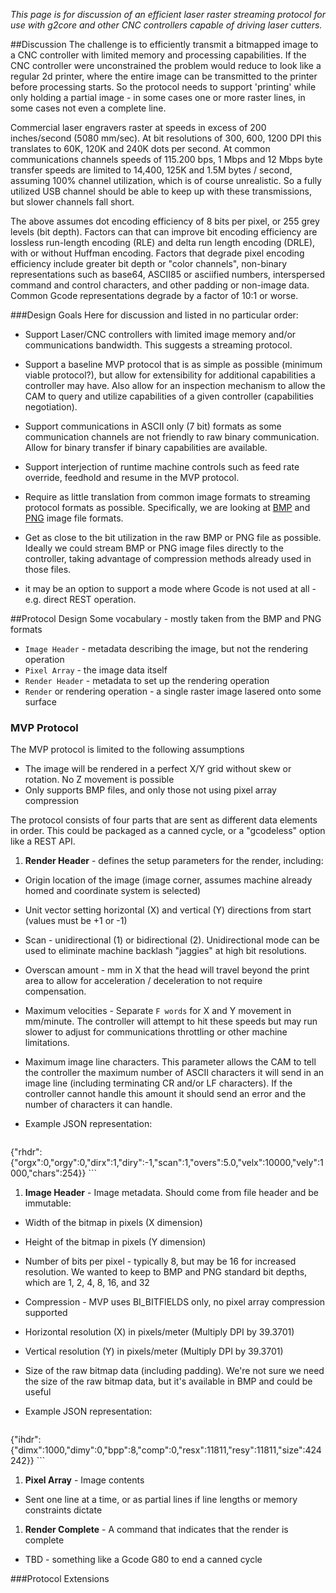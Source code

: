 _This page is for discussion of an efficient laser raster streaming protocol for use with g2core and other CNC controllers capable of driving laser cutters._

##Discussion
The challenge is to efficiently transmit a bitmapped image to a CNC controller with limited memory and processing capabilities. If the CNC controller were unconstrained the problem would reduce to look like a regular 2d printer, where the entire image can be transmitted to the printer before processing starts. So the protocol needs to support 'printing' while only holding a partial image - in some cases one or more raster lines, in some cases not even a complete line. 

Commercial laser engravers raster at speeds in excess of 200 inches/second (5080 mm/sec). At bit resolutions of 300, 600, 1200 DPI this translates to 60K, 120K and 240K dots per second. At common communications channels speeds of 115.200 bps, 1 Mbps and 12 Mbps byte transfer speeds are limited to 14,400, 125K and 1.5M bytes / second, assuming 100% channel utilization, which is of course unrealistic. So a fully utilized USB channel should be able to keep up with these transmissions, but slower channels fall short.

The above assumes dot encoding efficiency of 8 bits per pixel, or 255 grey levels (bit depth). Factors can that can improve bit encoding efficiency are lossless run-length encoding (RLE) and delta run length encoding (DRLE), with or without Huffman encoding. Factors that degrade pixel encoding efficiency include greater bit depth or "color channels", non-binary representations such as base64, ASCII85 or asciified numbers, interspersed command and control characters, and other padding or non-image data. Common Gcode representations degrade by a factor of 10:1 or worse. 

###Design Goals
Here for discussion and listed in no particular order:

- Support Laser/CNC controllers with limited image memory and/or communications bandwidth. This suggests a streaming protocol.

- Support a baseline MVP protocol that is as simple as possible (minimum viable protocol?), but allow for extensibility for additional capabilities a controller may have. Also allow for an inspection mechanism to allow the CAM to query and utilize capabilities of a given controller (capabilities negotiation).

- Support communications in ASCII only (7 bit) formats as some communication channels are not friendly to raw binary communication. Allow for binary transfer if binary capabilities are available.

- Support interjection of runtime machine controls such as feed rate override, feedhold and resume in the MVP protocol.

- Require as little translation from common image formats to streaming protocol formats as possible. Specifically, we are looking at [BMP](https://en.wikipedia.org/wiki/BMP_file_format) and [PNG](https://en.wikipedia.org/wiki/Portable_Network_Graphics) image file formats.

- Get as close to the bit utilization in the raw BMP or PNG file as possible. Ideally we could stream BMP or PNG image files directly to the controller, taking advantage of compression methods already used in those files.

- it may be an option to support a mode where Gcode is not used at all - e.g. direct REST operation.

##Protocol Design
Some vocabulary - mostly taken from the BMP and PNG formats

- `Image Header` - metadata describing the image, but not the rendering operation
- `Pixel Array` - the image data itself
- `Render Header` - metadata to set up the rendering operation
- `Render` or rendering operation - a single raster image lasered onto some surface

### MVP Protocol
The MVP protocol is limited to the following assumptions

- The image will be rendered in a perfect X/Y grid without skew or rotation. No Z movement is possible
- Only supports BMP files, and only those not using pixel array compression

The protocol consists of four parts that are sent as different data elements in order. This could be packaged as a canned cycle, or a "gcodeless" option like a REST API.

1. **Render Header** - defines the setup parameters for the render, including:

  - Origin location of the image (image corner, assumes machine already homed and coordinate system is selected)

  - Unit vector setting horizontal (X) and vertical (Y) directions from start (values must be +1 or -1)

  - Scan - unidirectional (1) or bidirectional (2). Unidirectional mode can be used to eliminate machine backlash "jaggies" at high bit resolutions.

  - Overscan amount - mm in X that the head will travel beyond the print area to allow for acceleration / deceleration to not require compensation.

  - Maximum velocities - Separate `F words` for X and Y movement in mm/minute. The controller will attempt to hit these speeds but may run slower to adjust for communications throttling or other machine limitations.

  - Maximum image line characters. This parameter allows the CAM to tell the controller the maximum number of ASCII characters it will send in an image line (including terminating CR and/or LF characters). If the controller cannot handle this amount it should send an error and the number of characters it can handle.

  - Example JSON representation:
    ```json
{"rhdr":{"orgx":0,"orgy":0,"dirx":1,"diry":-1,"scan":1,"overs":5.0,"velx":10000,"vely":1000,"chars":254}}
    ```

1. **Image Header** - Image metadata. Should come from file header and be immutable:

  - Width of the bitmap in pixels (X dimension)

  - Height of the bitmap in pixels (Y dimension)

  - Number of bits per pixel - typically 8, but may be 16 for increased resolution. We wanted to keep to BMP and PNG standard bit depths, which are 1, 2, 4, 8, 16, and 32 

  - Compression - MVP uses BI_BITFIELDS only, no pixel array compression supported 

  - Horizontal resolution (X) in pixels/meter (Multiply DPI by 39.3701)

  - Vertical resolution (Y) in pixels/meter (Multiply DPI by 39.3701)

  - Size of the raw bitmap data (including padding). We're not sure we need the size of the raw bitmap data, but it's available in BMP and could be useful

  - Example JSON representation:
    ```json
{"ihdr":{"dimx":1000,"dimy":0,"bpp":8,"comp":0,"resx":11811,"resy":11811,"size":424242}}
    ```


1. **Pixel Array** - Image contents
  - Sent one line at a time, or as partial lines if line lengths or memory constraints dictate

1. **Render Complete** - A command that indicates that the render is complete
  - TBD - something like a Gcode G80 to end a canned cycle
 
###Protocol Extensions

